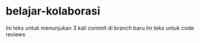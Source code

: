 # belajar-kolaborasi
Ini teks untuk menunjukan 3 kali commit di branch baru
Ini teks untuk code reviews
